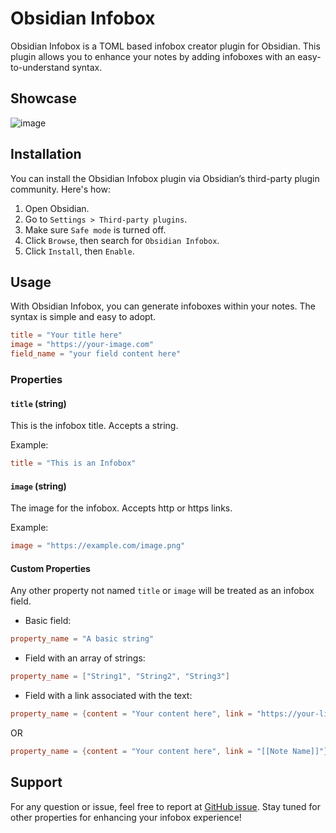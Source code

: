 # Obsidian Infobox

Obsidian Infobox is a TOML based infobox creator plugin for Obsidian. This plugin allows you to enhance your notes by adding infoboxes with an easy-to-understand syntax.

## Showcase

![image](https://github.com/MordechaiHadad/obsidian-infobox/assets/33547558/a152bec4-f803-4a6e-9292-100744cbd64b)

## Installation

You can install the Obsidian Infobox plugin via Obsidian’s third-party plugin community. Here's how:

1. Open Obsidian.
2. Go to `Settings > Third-party plugins`.
3. Make sure `Safe mode` is turned off.
4. Click `Browse`, then search for `Obsidian Infobox`.
5. Click `Install`, then `Enable`.

## Usage

With Obsidian Infobox, you can generate infoboxes within your notes. The syntax is simple and easy to adopt.

```toml
title = "Your title here"
image = "https://your-image.com"
field_name = "your field content here"
```

### Properties

#### `title` (string)

This is the infobox title. Accepts a string.

Example:

```toml
title = "This is an Infobox"
```

#### `image` (string)

The image for the infobox. Accepts http or https links.

Example:

```toml
image = "https://example.com/image.png"
```

#### Custom Properties

Any other property not named `title` or `image` will be treated as an infobox field.

-   Basic field:

```toml
property_name = "A basic string"
```

-   Field with an array of strings:

```toml
property_name = ["String1", "String2", "String3"]
```

-   Field with a link associated with the text:

```toml
property_name = {content = "Your content here", link = "https://your-link.com"}
```

OR

```toml
property_name = {content = "Your content here", link = "[[Note Name]]"}
```

## Support

For any question or issue, feel free to report at [GitHub issue](#). Stay tuned for other properties for enhancing your infobox experience!
